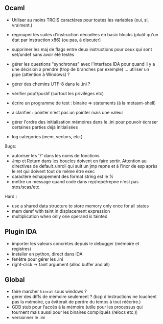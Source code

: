 ## Ocaml
* Utiliser au moins TROIS caractères pour toutes les variables (oui, si, vraiment.)

* regrouper les suites d'instruction décodées en basic blocks (pluôt
qu'un état par instruction x86) (ou pas, à discuter)
* supprimer les maj de flags entre deux instructions pour ceux qui sont set/undef sans avoir été testés

* gérer les questions "synchrones" avec l'interface IDA pour quand il y a une décision à prendre (trop de branches par exemple) ... utiliser un pipe (attention à Windows) ?
* gérer des chemins UTF-8 dans le .ini ?
* vérifier popf/pushf (surtout les privilèges etc)
* écrire un programme de test : binaire => statements (à la metasm-shell)
* à clarifier : pointer n'est pas un pointer mais une valeur
* gérer l'ordre des initialisation mémoires dans le .ini pour pouvoir écraser certaines parties déjà initialisées
* log categories (mem, vectors, etc.)

Bugs:
* autoriser les '?' dans les noms de fonctions
* Jmp et Return dans les boucles doivent en faire sortir. Attention au directives de default_unroll qui suit un jmp repne et à l'incr de esp après le ret qui doivent tout de même être exec
* caractère échappement des format string est le %
* mettre un message quand code dans rep/repe/repne n'est pas stos/scas/etc.

Hard :
* use a shared data structure to store memory only once for all states
* mem deref with taint in displacement expression
* multiplication when only one operand is tainted

## Plugin IDA
* importer les valeurs concrètes depuis le debugger (mémoire et registres)
* installer en python, direct dans IDA
* fenêtre pour gérer les .ini
* right-click -> taint argument (alloc buffer and all)

## Global
* faire marcher `bincat` sous windows ?
* gérer des diffs de mémoire seulement ? (bcp d'instructions ne touchent pas la mémoire, ça éviterait de perdre du temps à tout réécrire.)
* GDB stub pour l'accès à la mémoire (utile pour les processus qui tournent mais aussi pour les binaires compliqués (relocs etc.))
* versionner le .ini

